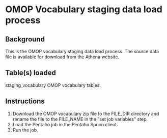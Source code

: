 OMOP Vocabulary staging data load process
=========================================

Background
----------
This is the OMOP vocabulary staging data load process.
The source data file is available for download from the Athena website.

Table(s) loaded
---------------
staging_vocabulary OMOP vocabulary tables.

Instructions
------------
1. Download the OMOP vocabulary zip file to the FILE_DIR directory and rename the file to the FILE_NAME in the "set job variables" step.
2. Load the Pentaho job in the Pentaho Spoon client.
3. Run the job.

